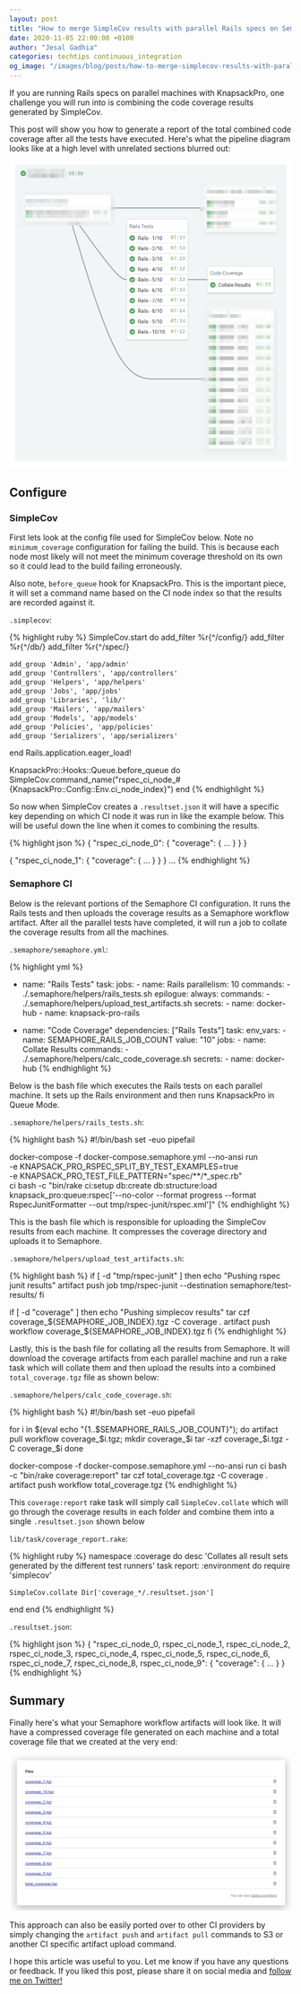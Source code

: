 ```yaml
---
layout: post
title: "How to merge SimpleCov results with parallel Rails specs on Semaphore CI"
date: 2020-11-05 22:00:00 +0100
author: "Jesal Gadhia"
categories: techtips continuous_integration
og_image: "/images/blog/posts/how-to-merge-simplecov-results-with-parallel-rails-specs/logo.png"
---
```


If you are running Rails specs on parallel machines with KnapsackPro, one challenge you will run into is combining the code coverage results generated by SimpleCov.

This post will show you how to generate a report of the total combined code coverage after all the tests have executed. Here's what the pipeline diagram looks like at a high level with unrelated sections blurred out:

<img src="/images/blog/posts/how-to-merge-simplecov-results-with-parallel-rails-specs/pipeline_diagram.png" alt="Pipeline Diagram" />

## **Configure**

### SimpleCov

First lets look at the config file used for SimpleCov below. Note no `minimum_coverage` configuration for failing the build. This is because each node most likely will not meet the minimum coverage threshold on its own so it could lead to the build failing erroneously.

Also note, `before_queue` hook for KnapsackPro. This is the important piece, it will set a command name based on the CI node index so that the results are recorded against it.

`.simplecov`:

{% highlight ruby %}
  SimpleCov.start do
    add_filter %r{^/config/}
    add_filter %r{^/db/}
    add_filter %r{^/spec/}

    add_group 'Admin', 'app/admin'
    add_group 'Controllers', 'app/controllers'
    add_group 'Helpers', 'app/helpers'
    add_group 'Jobs', 'app/jobs'
    add_group 'Libraries', 'lib/'
    add_group 'Mailers', 'app/mailers'
    add_group 'Models', 'app/models'
    add_group 'Policies', 'app/policies'
    add_group 'Serializers', 'app/serializers'
  end
  Rails.application.eager_load!

  KnapsackPro::Hooks::Queue.before_queue do
    SimpleCov.command_name("rspec_ci_node_#{KnapsackPro::Config::Env.ci_node_index}")
  end
{% endhighlight %}

So now when SimpleCov creates a `.resultset.json` it will have a specific key depending on which CI node it was run in like the example below. This will be useful down the line when it comes to combining the results.

{% highlight json %}
{
  "rspec_ci_node_0": {
    "coverage": { ... }
  }
}

{
  "rspec_ci_node_1": {
    "coverage": { ... }
  }
}
...
{% endhighlight %}

### Semaphore CI

Below is the relevant portions of the Semaphore CI configuration. It runs the Rails tests and then uploads the coverage results as a Semaphore workflow artifact. After all the parallel tests have completed, it will run a job to collate the coverage results from all the machines.

`.semaphore/semaphore.yml`:

{% highlight yml %}
- name: "Rails Tests"
    task:
      jobs:
        - name: Rails
          parallelism: 10
          commands:
            - ./.semaphore/helpers/rails_tests.sh
      epilogue:
        always:
          commands:
            - ./.semaphore/helpers/upload_test_artifacts.sh
      secrets:
        - name: docker-hub
        - name: knapsack-pro-rails

- name: "Code Coverage"
  dependencies: ["Rails Tests"]
  task:
    env_vars:
      - name: SEMAPHORE_RAILS_JOB_COUNT
        value: "10"
    jobs:
      - name: Collate Results
        commands:
          - ./.semaphore/helpers/calc_code_coverage.sh
    secrets:
      - name: docker-hub
{% endhighlight %}

Below is the bash file which executes the Rails tests on each parallel machine. It sets up the Rails environment and then runs KnapsackPro in Queue Mode.

`.semaphore/helpers/rails_tests.sh`:

{% highlight bash %}
#!/bin/bash
set -euo pipefail

docker-compose -f docker-compose.semaphore.yml --no-ansi run \
  -e KNAPSACK_PRO_RSPEC_SPLIT_BY_TEST_EXAMPLES=true \
  -e KNAPSACK_PRO_TEST_FILE_PATTERN="spec/**/*_spec.rb" \
  ci bash -c "bin/rake ci:setup db:create db:structure:load knapsack_pro:queue:rspec['--no-color --format progress --format RspecJunitFormatter --out tmp/rspec-junit/rspec.xml']"
{% endhighlight %}

This is the bash file which is responsible for uploading the SimpleCov results from each machine. It compresses the coverage directory and uploads it to Semaphore.

`.semaphore/helpers/upload_test_artifacts.sh`:

{% highlight bash %}
if [ -d "tmp/rspec-junit" ]
then
  echo "Pushing rspec junit results"
  artifact push job tmp/rspec-junit --destination semaphore/test-results/
fi

if [ -d "coverage" ]
then
  echo "Pushing simplecov results"
  tar czf coverage_${SEMAPHORE_JOB_INDEX}.tgz -C coverage .
  artifact push workflow coverage_${SEMAPHORE_JOB_INDEX}.tgz
fi
{% endhighlight %}

Lastly, this is the bash file for collating all the results from Semaphore. It will download the coverage artifacts from each parallel machine and run a rake task which will collate them and then upload the results into a combined `total_coverage.tgz` file as shown below:

`.semaphore/helpers/calc_code_coverage.sh`:

{% highlight bash %}
#!/bin/bash
set -euo pipefail

for i in $(eval echo "{1..$SEMAPHORE_RAILS_JOB_COUNT}"); do
  artifact pull workflow coverage_$i.tgz;
  mkdir coverage_$i
  tar -xzf coverage_$i.tgz -C coverage_$i
done

docker-compose -f docker-compose.semaphore.yml --no-ansi run ci bash -c "bin/rake coverage:report"
tar czf total_coverage.tgz -C coverage .
artifact push workflow total_coverage.tgz
{% endhighlight %}

This `coverage:report` rake task will simply call `SimpleCov.collate` which will go through the coverage results in each folder and combine them into a single `.resultset.json` shown below

`lib/task/coverage_report.rake`:

{% highlight ruby %}
namespace :coverage do
  desc 'Collates all result sets generated by the different test runners'
  task report: :environment do
    require 'simplecov'

    SimpleCov.collate Dir['coverage_*/.resultset.json']
  end
end
{% endhighlight %}

`.resultset.json`:

{% highlight json %}
{
  "rspec_ci_node_0, rspec_ci_node_1, rspec_ci_node_2, rspec_ci_node_3, rspec_ci_node_4, rspec_ci_node_5, rspec_ci_node_6, rspec_ci_node_7, rspec_ci_node_8, rspec_ci_node_9": {
    "coverage": { ... }
}
{% endhighlight %}

## Summary

Finally here's what your Semaphore workflow artifacts will look like. It will have a compressed coverage file generated on each machine and a total coverage file that we created at the very end:

<img src="/images/blog/posts/how-to-merge-simplecov-results-with-parallel-rails-specs/workflow_artifacts.png" alt="Workflow Artifacts" />

This approach can also be easily ported over to other CI providers by simply changing the `artifact push` and `artifact pull` commands to S3 or another CI specific artifact upload command.

I hope this article was useful to you. Let me know if you have any questions or feedback. If you liked this post, please share it on social media and <a href="https://twitter.com/jesalg">follow me on Twitter!</a>

